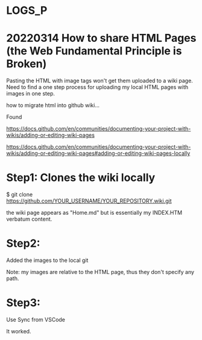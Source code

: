 # LOGS_P

# 20220314 How to share HTML Pages (the Web Fundamental Principle is Broken)

Pasting the HTML with image tags won't get them uploaded to a wiki page.
Need to find a one step process for uploading my local HTML pages with images in one step.

how to migrate html into github wiki...

Found

https://docs.github.com/en/communities/documenting-your-project-with-wikis/adding-or-editing-wiki-pages

https://docs.github.com/en/communities/documenting-your-project-with-wikis/adding-or-editing-wiki-pages#adding-or-editing-wiki-pages-locally

# Step1: Clones the wiki locally
$ git clone https://github.com/YOUR_USERNAME/YOUR_REPOSITORY.wiki.git

the wiki page appears as "Home.md" but is essentially my INDEX.HTM verbatum content.

# Step2:
Added the images to the local git

Note: my images are relative to the HTML page, thus they don't specify any path.

# Step3:
Use Sync from VSCode

It worked.

